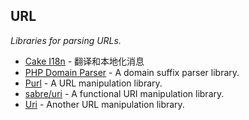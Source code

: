 
## URL
*Libraries for parsing URLs.*

* [Cake I18n](https://github.com/cakephp/i18n) - 翻译和本地化消息
* [PHP Domain Parser](https://github.com/jeremykendall/php-domain-parser) - A domain suffix parser library.
* [Purl](https://github.com/jwage/purl) - A URL manipulation library.
* [sabre/uri](https://github.com/fruux/sabre-uri) - A functional URI manipulation library.
* [Uri](https://github.com/thephpleague/uri) - Another URL manipulation library.
